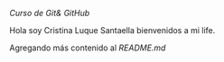 *Curso de _Git_& _GitHub_*

Hola soy Cristina Luque Santaella bienvenidos a mi life.

Agregando más contenido al _README.md_